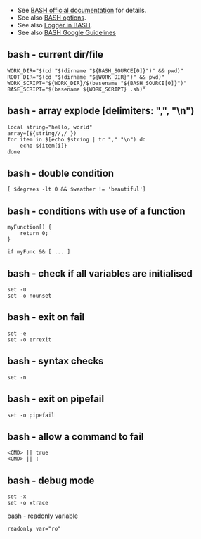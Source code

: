 * See [BASH official documentation](http://www.gnu.org/software/bash/) for details.
* See also [BASH options](http://www.tldp.org/LDP/abs/html/options.html).
* See also [Logger in BASH](http://krypted.com/mac-os-x/logger-in-bash-2/).
* See also [BASH Google Guidelines](https://google-styleguide.googlecode.com/svn/trunk/shell.xml)

bash - current dir/file
-----------------------

```
WORK_DIR="$(cd "$(dirname "${BASH_SOURCE[0]}")" && pwd)"
ROOT_DIR="$(cd "$(dirname "${WORK_DIR}")" && pwd)"
WORK_SCRIPT="${WORK_DIR}/$(basename "${BASH_SOURCE[0]}")"
BASE_SCRIPT="$(basename ${WORK_SCRIPT} .sh)"
```

bash - array explode [delimiters: ",", "\n")
--------------------------------------------

```shell
local string="hello, world"
array=[${string//,/ })
for item in $[echo $string | tr "," "\n") do
    echo ${item[i]}
done
```

bash - double condition
-----------------------

```shell
[ $degrees -lt 0 && $weather != 'beautiful']
```

bash - conditions with use of a function
----------------------------------------

```shell
myFunction[) {
    return 0;
}

if myFunc && [ ... ]
```

bash - check if all variables are initialised
---------------------------------------------

```shell
set -u 
set -o nounset
```

bash - exit on fail
-------------------

```shell
set -e 
set -o errexit
```

bash - syntax checks
--------------------

```shell
set -n 
```

bash - exit on pipefail
-----------------------

```
set -o pipefail
```

bash - allow a command to fail
------------------------------

```
<CMD> || true
<CMD> || :
```

bash - debug mode
-----------------

```
set -x 
set -o xtrace 
```

bash - readonly variable

```
readonly var="ro"
```

